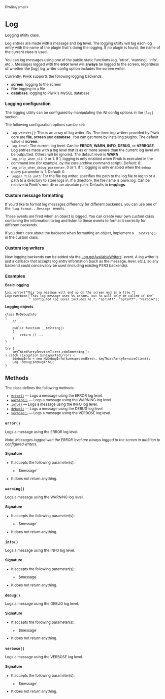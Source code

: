 <small>Piwik\</small>

Log
===

Logging utility class.

Log entries are made with a message and log level. The logging utility will tag each
log entry with the name of the plugin that's doing the logging. If no plugin is found,
the name of the current class is used.

You can log messages using one of the public static functions (eg, 'error', 'warning',
'info', etc.). Messages logged with the **error** level will **always** be logged to
the screen, regardless of whether the [log] log_writer config option includes the
screen writer.

Currently, Piwik supports the following logging backends:

- **screen**: logging to the screen
- **file**: logging to a file
- **database**: logging to Piwik's MySQL database

### Logging configuration

The logging utility can be configured by manipulating the INI config options in the
`[log]` section.

The following configuration options can be set:

- `log_writers[]`: This is an array of log writer IDs. The three log writers provided
                   by Piwik core are **file**, **screen** and **database**. You can
                   get more by installing plugins. The default value is **screen**.
- `log_level`: The current log level. Can be **ERROR**, **WARN**, **INFO**, **DEBUG**,
               or **VERBOSE**. Log entries made with a log level that is as or more
               severe than the current log level will be outputted. Others will be
               ignored. The default level is **WARN**.
- `log_only_when_cli`: 0 or 1. If 1, logging is only enabled when Piwik is executed
                       in the command line (for example, by the core:archive command
                       script). Default: 0.
- `log_only_when_debug_parameter`: 0 or 1. If 1, logging is only enabled when the
                                   `debug` query parameter is 1. Default: 0.
- `logger_file_path`: For the file log writer, specifies the path to the log file
                      to log to or a path to a directory to store logs in. If a
                      directory, the file name is piwik.log. Can be relative to
                      Piwik's root dir or an absolute path. Defaults to **tmp/logs**.

### Custom message formatting

If you'd like to format log messages differently for different backends, you can use
one of the `'Log.format...Message'` events.

These events are fired when an object is logged. You can create your own custom class
containing the information to log and listen to these events to format it correctly for
different backends.

If you don't care about the backend when formatting an object, implement a `__toString()`
in the custom class.

### Custom log writers

New logging backends can be added via the [Log.getAvailableWriters](/api-reference/events#loggetavailablewriters)` event. A log
writer is just a callback that accepts log entry information (such as the message,
level, etc.), so any backend could conceivably be used (including existing PSR3
backends).

### Examples

**Basic logging**

    Log::error("This log message will end up on the screen and in a file.")
    Log::verbose("This log message uses %s params, but %s will only be called if the"
               . " configured log level includes %s.", "sprintf", "sprintf", "verbose");

**Logging objects**

    class MyDebugInfo
    {
        // ...

        public function __toString()
        {
            return // ...
        }
    }

    try {
        $myThirdPartyServiceClient->doSomething();
    } catch (Exception $unexpectedError) {
        $debugInfo = new MyDebugInfo($unexpectedError, $myThirdPartyServiceClient);
        Log::debug($debugInfo);
    }

Methods
-------

The class defines the following methods:

- [`error()`](#error) &mdash; Logs a message using the ERROR log level.
- [`warning()`](#warning) &mdash; Logs a message using the WARNING log level.
- [`info()`](#info) &mdash; Logs a message using the INFO log level.
- [`debug()`](#debug) &mdash; Logs a message using the DEBUG log level.
- [`verbose()`](#verbose) &mdash; Logs a message using the VERBOSE log level.

<a name="error" id="error"></a>
<a name="error" id="error"></a>
### `error()`

Logs a message using the ERROR log level.

_Note: Messages logged with the ERROR level are always logged to the screen in addition
to configured writers._

#### Signature

-  It accepts the following parameter(s):

   <ul>
   <li>
      <div markdown="1" class="parameter">
      `$message`

      <div markdown="1" class="param-desc"></div>

      <div style="clear:both;"/>

      </div>
   </li>
   </ul>
- It does not return anything.

<a name="warning" id="warning"></a>
<a name="warning" id="warning"></a>
### `warning()`

Logs a message using the WARNING log level.

#### Signature

-  It accepts the following parameter(s):

   <ul>
   <li>
      <div markdown="1" class="parameter">
      `$message`

      <div markdown="1" class="param-desc"></div>

      <div style="clear:both;"/>

      </div>
   </li>
   </ul>
- It does not return anything.

<a name="info" id="info"></a>
<a name="info" id="info"></a>
### `info()`

Logs a message using the INFO log level.

#### Signature

-  It accepts the following parameter(s):

   <ul>
   <li>
      <div markdown="1" class="parameter">
      `$message`

      <div markdown="1" class="param-desc"></div>

      <div style="clear:both;"/>

      </div>
   </li>
   </ul>
- It does not return anything.

<a name="debug" id="debug"></a>
<a name="debug" id="debug"></a>
### `debug()`

Logs a message using the DEBUG log level.

#### Signature

-  It accepts the following parameter(s):

   <ul>
   <li>
      <div markdown="1" class="parameter">
      `$message`

      <div markdown="1" class="param-desc"></div>

      <div style="clear:both;"/>

      </div>
   </li>
   </ul>
- It does not return anything.

<a name="verbose" id="verbose"></a>
<a name="verbose" id="verbose"></a>
### `verbose()`

Logs a message using the VERBOSE log level.

#### Signature

-  It accepts the following parameter(s):

   <ul>
   <li>
      <div markdown="1" class="parameter">
      `$message`

      <div markdown="1" class="param-desc"></div>

      <div style="clear:both;"/>

      </div>
   </li>
   </ul>
- It does not return anything.

